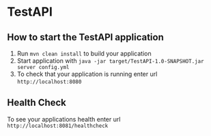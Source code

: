 # TestAPI

How to start the TestAPI application
---

1. Run `mvn clean install` to build your application
1. Start application with `java -jar target/TestAPI-1.0-SNAPSHOT.jar server config.yml`
1. To check that your application is running enter url `http://localhost:8080`

Health Check
---

To see your applications health enter url `http://localhost:8081/healthcheck`
